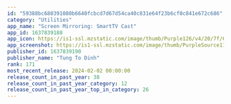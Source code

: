 ```yaml
---
id: "59388bc680391080b6640fcbcd7d67d54ca40c831e64f23b6cf0c841e672c686"
category: "Utilities"
app_name: "Screen Mirroring: SmartTV Cast"
app_id: 1637839188
app_icon: https://is1-ssl.mzstatic.com/image/thumb/Purple126/v4/20/7f/63/207f6357-42fa-ba72-3a86-33959e91e1e6/AppIcon-0-0-1x_U007ephone-0-0-85-220.png/1024x1024bb.png
app_screenshot: https://is1-ssl.mzstatic.com/image/thumb/PurpleSource116/v4/63/a3/55/63a355eb-50d4-d788-cef7-cbb95a8b24d7/861d370b-15cc-4cf0-8a1b-ddf22b149d44_Cast_SmartTV_V2_6.5_-_US_SS1.png/1242x2688bb.png
publisher_id: 1637839190
publisher_name: "Tung To Dinh"
rank: 171
most_recent_release: 2024-02-02 00:00:00
release_count_in_past_year: 38
release_count_in_past_year_category: 12
release_count_in_past_year_top_in_category: 26
---
```

